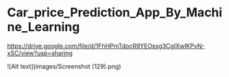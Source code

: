 ﻿# Car_price_Prediction_App_By_Machine_Learning
https://drive.google.com/file/d/1FhHPmTdocR9YEOssg3CgIXwlKPvN-xSC/view?usp=sharing

![Alt text](images/Screenshot (129).png)

